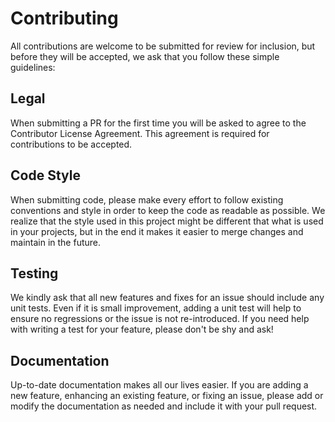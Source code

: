 Contributing
============
All contributions are welcome to be submitted for review for inclusion, but before they will be accepted, we ask that
you follow these simple guidelines:


Legal
-----
When submitting a PR for the first time you will be asked to agree to the Contributor License Agreement. This
agreement is required for contributions to be accepted.

Code Style
----------
When submitting code, please make every effort to follow existing conventions and style in order to keep the code as
readable as possible. We realize that the style used in this project might be different that what is used in your
projects, but in the end it makes it easier to merge changes and maintain in the future.


Testing
-------
We kindly ask that all new features and fixes for an issue should include any unit tests. Even if it is small
improvement, adding a unit test will help to ensure no regressions or the issue is not re-introduced. If you need help
with writing a test for your feature, please don't be shy and ask!


Documentation
-------------
Up-to-date documentation makes all our lives easier. If you are adding a new feature, enhancing an existing feature, or
fixing an issue, please add or modify the documentation as needed and include it with your pull request.
